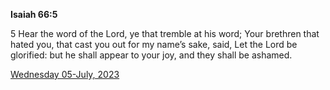 **Isaiah 66:5**

5 Hear the word of the Lord, ye that tremble at his word; Your brethren that hated you, that cast you out for my name’s sake, said, Let the Lord be glorified: but he shall appear to your joy, and they shall be ashamed.

[Wednesday 05-July, 2023](https://t.me/s/daily_scripture)
